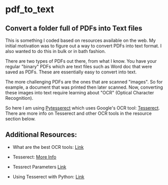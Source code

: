 # pdf_to_text
## Convert a folder full of PDFs into Text files 


This is something I coded based on resources available on the web. My initial motivation was to figure out a way to convert PDFs into text format. I also wanted to do this in bulk or in bath fashion.

There are two types of PDFs out there, from what I know. You have your regular "binary" PDFs which are text files such as Word doc that were saved as PDFs. These are essentially easy to convert into text. 

The more challenging PDFs are the ones that are scanned "images". So for example, a document that was printed then later scanned. Now, converting these images into text require learning about "OCR" (Optical Character Recognition). 

So here I am using [Pytesserect](https://pypi.org/project/pytesseract/) which uses Google's OCR tool: [Tesserect](https://github.com/tesseract-ocr/tesseract). There are more info on Tesserect and other OCR tools in the resource section below.


## Additional Resources:

* What are the best OCR tools: [Link](https://source.opennews.org/articles/so-many-ocr-options/)

* Tesserect: [More Info](https://github.com/tesseract-ocr/docs/blob/master/das_tutorial2016/1Intro-history.pdf)

* Tessrect Parameters [Link](https://wilsonmar.github.io/tesseract/)

* Using Tesserect with Python: [Link](https://www.pyimagesearch.com/2017/07/10/using-tesseract-ocr-python/)

